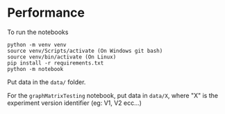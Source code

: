 # Performance

To run the notebooks

    python -m venv venv
    source venv/Scripts/activate (On Windows git bash)
    source venv/bin/activate (On Linux)
    pip install -r requirements.txt
    python -m notebook
 
Put data in the `data/` folder.

For the `graphMatrixTesting` notebook, put data in `data/X`, where "X" is the experiment version identifier (eg: V1, V2 ecc...)
